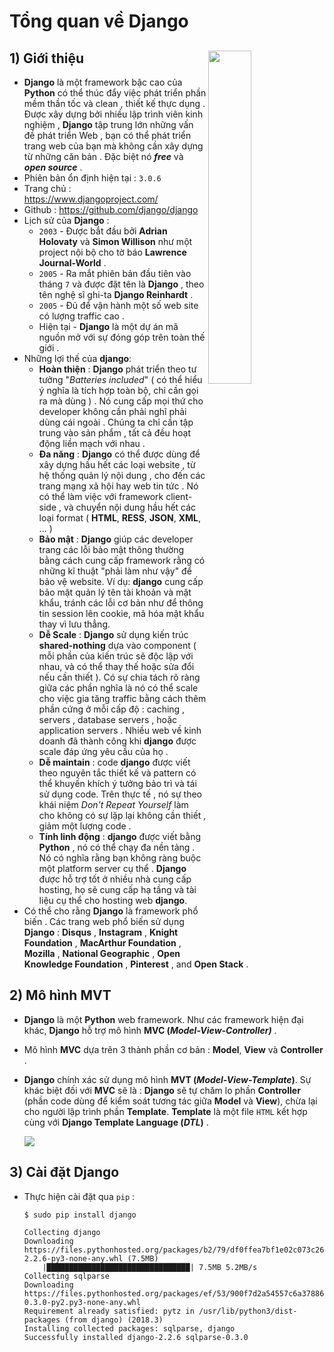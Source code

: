 # Tổng quan về Django
## **1) Giới thiệu** <img src=https://i.imgur.com/knrEw3J.png align=right width=37% >
- **Django** là một framework bậc cao của **Python** có thể thúc đẩy việc phát triển phần mềm thần tốc và clean , thiết kế thực dụng . Được xây dựng bởi nhiều lập trình viên kinh nghiệm , **Django** tập trung lớn những vấn đề phát triển Web , bạn có thể phát triển trang web của bạn mà không cần xây dựng từ những căn bản . Đặc biệt nó ***free*** và ***open source*** . 
- Phiên bản ổn định hiện tại : `3.0.6`
- Trang chủ : https://www.djangoproject.com/
- Github : https://github.com/django/django
- Lịch sử của **Django** :
    - `2003` - Được bắt đầu bởi **Adrian Holovaty** và **Simon Willison** như một project nội bộ cho tờ báo **Lawrence Journal-World** .
    - `2005` - Ra mắt phiên bản đầu tiên vào tháng `7` và được đặt tên là **Django** , theo tên nghệ sĩ ghi-ta **Django Reinhardt** .
    - `2005` - Đủ để vận hành một số web site có lượng traffic cao .
    - Hiện tại - **Django** là một dự án mã nguồn mở với sự đóng góp trên toàn thế giới .
- Những lợi thế của **django**:
    - **Hoàn thiện** : **Django** phát triển theo tư tưởng "*Batteries included*" ( có thể hiểu ý nghĩa là tích hợp toàn bộ, chỉ cần gọi ra mà dùng ) . Nó cung cấp mọi thứ cho developer không cần phải nghĩ phải dùng cái ngoài . Chúng ta chỉ cần tập trung vào sản phẩm , tất cả đều hoạt động liền mạch với nhau .
    - **Đa năng** : **Django** có thể được dùng để xây dựng hầu hết các loại website , từ hệ thống quản lý nội dung , cho đến các trang mạng xã hội hay web tin tức . Nó có thể làm việc với framework client-side , và chuyển nội dung hầu hết các loại format ( **HTML**, **RESS**, **JSON**, **XML**, ... )
    - **Bảo mật** : **Django** giúp các developer trang các lỗi bảo mật thông thường bằng cách cung cấp framework rằng có những kĩ thuật "phải làm như vậy" để bảo vệ website. Ví dụ: **django** cung cấp bảo mật quản lý tên tài khoản và mật khẩu, tránh các lỗi cơ bản như để thông tin session lên cookie, mã hóa mật khẩu thay vì lưu thẳng.
    - **Dễ Scale** : **Django** sử dụng kiến trúc **shared-nothing** dựa vào component ( mỗi phần của kiến trúc sẽ độc lập với nhau, và có thể thay thế hoặc sửa đổi nếu cần thiết ). Có sự chia tách rõ ràng giữa các phần nghĩa là nó có thể scale cho việc gia tăng traffic bằng cách thêm phần cứng ở mỗi cấp độ : caching , servers , database servers , hoặc application servers . Nhiều web về kinh doanh đã thành công khi **django** được scale đáp ứng yêu cầu của họ .
    - **Dễ maintain** : code **django** được viết theo nguyên tắc thiết kế và pattern có thể khuyến khích ý tưởng bảo trì và tái sử dụng code. Trên thực tế , nó sự theo khái niệm *Don't Repeat Yourself* làm cho không có sự lặp lại không cần thiết , giảm một lượng code .
    - **Tính linh động** : **django** được viết bằng **Python** , nó có thể chạy đa nền tảng . Nó có nghĩa rằng bạn không ràng buộc một platform server cụ thể . **Django** được hỗ trợ tốt ở nhiều nhà cung cấp hosting, họ sẽ cung cấp hạ tầng và tài liệu cụ thể cho hosting web **django**.
- Có thể cho rằng **Django** là framework phổ biến . Các trang web phổ biến sử dụng **Django** : **Disqus** , **Instagram** , **Knight Foundation** , **MacArthur Foundation** , **Mozilla** , **National Geographic** , **Open Knowledge Foundation** , **Pinterest** , and **Open Stack** .
## **2) Mô hình MVT**
- **Django** là một **Python** web framework. Như các framework hiện đại khác, **Django** hỗ trợ mô hình **MVC (*Model-View-Controller)*** .
- Mô hình **MVC** dựa trên 3 thành phần cơ bản : **Model**, **View** và **Controller** .
- **Django** chính xác sử dụng mô hình **MVT (*Model-View-Template*)**. Sự khác biệt đối với **MVC** sẽ là : **Django** sẽ tự chăm lo phần **Controller** (phần code dùng để kiểm soát tương tác giữa **Model** và **View**), chừa lại cho người lập trình phần **Template**. **Template** là một file `HTML` kết hợp cùng với **Django Template Language (*DTL*)** .

    <img src=https://i.imgur.com/pu5OoLj.png>
## **3) Cài đặt Django**
- Thực hiện cài đặt qua `pip` :
    ```
    $ sudo pip install django
    ```
    ```
    Collecting django
    Downloading https://files.pythonhosted.org/packages/b2/79/df0ffea7bf1e02c073c2633702c90f4384645c40a1dd09a308e02ef0c817/Django-2.2.6-py3-none-any.whl (7.5MB)
        |████████████████████████████████| 7.5MB 5.2MB/s 
    Collecting sqlparse
    Downloading https://files.pythonhosted.org/packages/ef/53/900f7d2a54557c6a37886585a91336520e5539e3ae2423ff1102daf4f3a7/sqlparse-0.3.0-py2.py3-none-any.whl
    Requirement already satisfied: pytz in /usr/lib/python3/dist-packages (from django) (2018.3)
    Installing collected packages: sqlparse, django
    Successfully installed django-2.2.6 sqlparse-0.3.0
    ```
